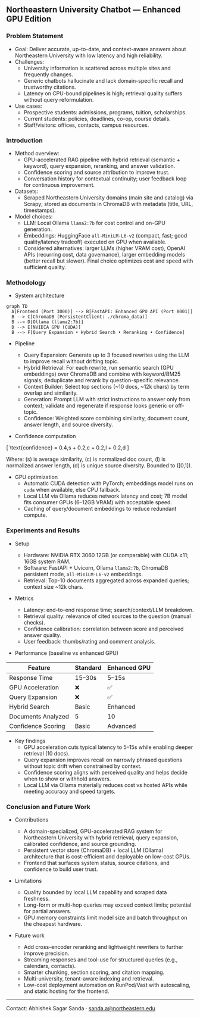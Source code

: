 ## Northeastern University Chatbot — Enhanced GPU Edition

### Problem Statement

- Goal: Deliver accurate, up-to-date, and context-aware answers about Northeastern University with low latency and high reliability.
- Challenges:
  - University information is scattered across multiple sites and frequently changes.
  - Generic chatbots hallucinate and lack domain-specific recall and trustworthy citations.
  - Latency on CPU-bound pipelines is high; retrieval quality suffers without query reformulation.
- Use cases:
  - Prospective students: admissions, programs, tuition, scholarships.
  - Current students: policies, deadlines, co-op, course details.
  - Staff/visitors: offices, contacts, campus resources.

### Introduction

- Method overview:
  - GPU-accelerated RAG pipeline with hybrid retrieval (semantic + keyword), query expansion, reranking, and answer validation.
  - Confidence scoring and source attribution to improve trust.
  - Conversation history for contextual continuity; user feedback loop for continuous improvement.
- Datasets:
  - Scraped Northeastern University domains (main site and catalog) via Scrapy; stored as documents in ChromaDB with metadata (title, URL, timestamps).
- Model choices:
  - LLM: Local Ollama `llama2:7b` for cost control and on-GPU generation.
  - Embeddings: HuggingFace `all-MiniLM-L6-v2` (compact, fast; good quality/latency tradeoff) executed on GPU when available.
  - Considered alternatives: larger LLMs (higher VRAM cost), OpenAI APIs (recurring cost, data governance), larger embedding models (better recall but slower). Final choice optimizes cost and speed with sufficient quality.

### Methodology

- System architecture

```mermaid
graph TD
  A[Frontend (Port 3000)] --> B[FastAPI: Enhanced GPU API (Port 8001)]
  B --> C[ChromaDB (PersistentClient: ./chroma_data)]
  B --> D[Ollama (llama2:7b)]
  D --> E[NVIDIA GPU (CUDA)]
  B --> F[Query Expansion • Hybrid Search • Reranking • Confidence]
```

- Pipeline
  - Query Expansion: Generate up to 3 focused rewrites using the LLM to improve recall without drifting topic.
  - Hybrid Retrieval: For each rewrite, run semantic search (GPU embeddings) over ChromaDB and combine with keyword/BM25 signals; deduplicate and rerank by question-specific relevance.
  - Context Builder: Select top sections (~10 docs, ~12k chars) by term overlap and similarity.
  - Generation: Prompt LLM with strict instructions to answer only from context; validate and regenerate if response looks generic or off-topic.
  - Confidence: Weighted score combining similarity, document count, answer length, and source diversity.

- Confidence computation

\[ \text{confidence} = 0.4\,s + 0.2\,c + 0.2\,l + 0.2\,d \]

Where: \(s\) is average similarity, \(c\) is normalized doc count, \(l\) is normalized answer length, \(d\) is unique source diversity. Bounded to \([0,1]\).

- GPU optimization
  - Automatic CUDA detection with PyTorch; embeddings model runs on `cuda` when available, else CPU fallback.
  - Local LLM via Ollama reduces network latency and cost; 7B model fits consumer GPUs (6–12GB VRAM) with acceptable speed.
  - Caching of query/document embeddings to reduce redundant compute.

### Experiments and Results

- Setup
  - Hardware: NVIDIA RTX 3060 12GB (or comparable) with CUDA ≥11; 16GB system RAM.
  - Software: FastAPI + Uvicorn, Ollama `llama2:7b`, ChromaDB persistent mode, `all-MiniLM-L6-v2` embeddings.
  - Retrieval: Top-10 documents aggregated across expanded queries; context size ~12k chars.

- Metrics
  - Latency: end-to-end response time; search/context/LLM breakdown.
  - Retrieval quality: relevance of cited sources to the question (manual checks).
  - Confidence calibration: correlation between score and perceived answer quality.
  - User feedback: thumbs/rating and comment analysis.

- Performance (baseline vs enhanced GPU)

| Feature | Standard | Enhanced GPU |
|---------|----------|--------------|
| Response Time | 15–30s | 5–15s |
| GPU Acceleration | ❌ | ✅ |
| Query Expansion | ❌ | ✅ |
| Hybrid Search | Basic | Enhanced |
| Documents Analyzed | 5 | 10 |
| Confidence Scoring | Basic | Advanced |

- Key findings
  - GPU acceleration cuts typical latency to 5–15s while enabling deeper retrieval (10 docs).
  - Query expansion improves recall on narrowly phrased questions without topic drift when constrained by context.
  - Confidence scoring aligns with perceived quality and helps decide when to show or withhold answers.
  - Local LLM via Ollama materially reduces cost vs hosted APIs while meeting accuracy and speed targets.

### Conclusion and Future Work

- Contributions
  - A domain-specialized, GPU-accelerated RAG system for Northeastern University with hybrid retrieval, query expansion, calibrated confidence, and source grounding.
  - Persistent vector store (ChromaDB) + local LLM (Ollama) architecture that is cost-efficient and deployable on low-cost GPUs.
  - Frontend that surfaces system status, source citations, and confidence to build user trust.

- Limitations
  - Quality bounded by local LLM capability and scraped data freshness.
  - Long-form or multi-hop queries may exceed context limits; potential for partial answers.
  - GPU memory constraints limit model size and batch throughput on the cheapest hardware.

- Future work
  - Add cross-encoder reranking and lightweight rewriters to further improve precision.
  - Streaming responses and tool-use for structured queries (e.g., calendars, contacts).
  - Smarter chunking, section scoring, and citation mapping.
  - Multi-university, tenant-aware indexing and retrieval.
  - Low-cost deployment automation on RunPod/Vast with autoscaling, and static hosting for the frontend.

---

Contact: Abhishek Sagar Sanda · sanda.a@northeastern.edu